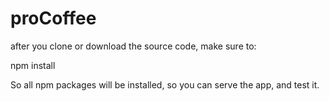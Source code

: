 # proCoffee
after you clone or download the source code, make sure to:

npm install

So all npm packages will be installed, so you can serve the app, and test it.
